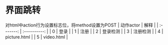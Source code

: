 界面跳转
===============
对html中action行为设置标志位，将method设置为POST
| 动作actor |     解释     |
| :-------: | :----------: |
|     0     |     登录     |
|     1     |     注册     |
|     2     |   登录检测   |
|     3     |   注册检测   |
|     4     | picture.html |
|     5     |  video.html  |